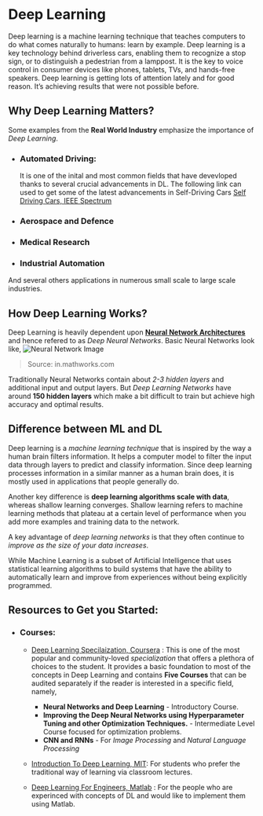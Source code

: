 # Deep Learning 

Deep learning is a machine learning technique that teaches computers to do what comes naturally to humans: learn by example. Deep learning is a key technology behind driverless cars, enabling them to recognize a stop sign, or to distinguish a pedestrian from a lamppost. It is the key to voice control in consumer devices like phones, tablets, TVs, and hands-free speakers. Deep learning is getting lots of attention lately and for good reason. It’s achieving results that were not possible before.

## Why Deep Learning Matters?
Some examples from the **Real World Industry** emphasize the importance of *Deep Learning*.
- ### Automated Driving: 
    It is one of the inital and most common fields that have devevloped thanks to several crucial advancements in DL. The following link can used to get some of the latest advancements in Self-Driving Cars [Self Driving Cars, IEEE Spectrum](https://spectrum.ieee.org/transportation/self-driving)
- ### Aerospace and Defence
- ### Medical Research
- ### Industrial Automation

And several others applications in numerous small scale to large scale industries.

## How Deep Learning Works?
Deep Learning is heavily dependent upon [**Neural Network Architectures**](../) and hence refered to as *Deep Neural Networks*. 
Basic Neural Networks look like, 
![Neural Network Image](https://in.mathworks.com/discovery/deep-learning/_jcr_content/mainParsys/band_2123350969_copy_1983242569/mainParsys/columns_1635259577/1/image_2128876021_cop_1731669336.adapt.1200.medium.svg/1620108057485.svg/)
>Source: in.mathworks.com

Traditionally Neural Networks contain about *2-3 hidden layers* and additional input and output layers. But *Deep Learning Networks* have around **150 hidden layers** which make a bit difficult to train but achieve high accuracy and optimal results.

## Difference between ML and DL
Deep learning is a *machine learning technique* that is inspired by the way a human brain filters information. It helps a computer model to filter the input data through layers to predict and classify information. Since deep learning processes information in a similar manner as a human brain does, it is mostly used in applications that people generally do. 

Another key difference is **deep learning algorithms scale with data**, whereas shallow learning converges. Shallow learning refers to machine learning methods that plateau at a certain level of performance when you add more examples and training data to the network.

A key advantage of *deep learning networks* is that they often continue to *improve as the size of your data increases*.

While Machine Learning is a subset of Artificial Intelligence that uses statistical learning algorithms to build systems that have the ability to automatically learn and improve from experiences without being explicitly programmed.

## Resources to Get you Started:
- ### Courses: 
    - [Deep Learning Specilaization, Coursera](https://www.coursera.org/specializations/deep-learning) : This is one of the most popular and community-loved *specialization* that offers a plethora of choices to the student. It provides a basic foundation to most of the concepts in Deep Learning and contains **Five Courses** that can be audited separately if the reader is interested in a specific field, namely,
        * **Neural Networks and Deep Learning** - Introductory Course.
        * **Improving the Deep Neural Networks using Hyperparameter Tuning and other Optimization Techniques.** - Intermediate Level Course focused for optimization problems.
        * **CNN and RNNs** - For *Image Processing* and *Natural Language Processing*

    - [Introduction To Deep Learning, MIT](https://www.youtube.com/playlist?list=PLtBw6njQRU-rwp5__7C0oIVt26ZgjG9NI): For students who prefer the traditional way of learning via classroom lectures.

    - [Deep Learning For Engineers, Matlab](https://www.youtube.com/watch?v=PqDwddEHswU&list=PLn8PRpmsu08ol7qVBak-RUKrBNkn3H58R) : For the people who are experinced with concepts of DL and would like to implement them using Matlab. 
